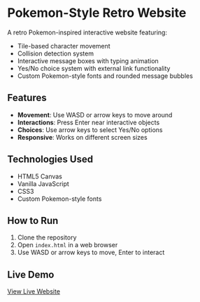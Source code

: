 # Pokemon-Style Retro Website

A retro Pokemon-inspired interactive website featuring:

- Tile-based character movement
- Collision detection system
- Interactive message boxes with typing animation
- Yes/No choice system with external link functionality
- Custom Pokemon-style fonts and rounded message bubbles

## Features

- **Movement**: Use WASD or arrow keys to move around
- **Interactions**: Press Enter near interactive objects
- **Choices**: Use arrow keys to select Yes/No options
- **Responsive**: Works on different screen sizes

## Technologies Used

- HTML5 Canvas
- Vanilla JavaScript
- CSS3
- Custom Pokemon-style fonts

## How to Run

1. Clone the repository
2. Open `index.html` in a web browser
3. Use WASD or arrow keys to move, Enter to interact

## Live Demo

[View Live Website](https://YOUR_USERNAME.github.io/YOUR_REPO_NAME/)
